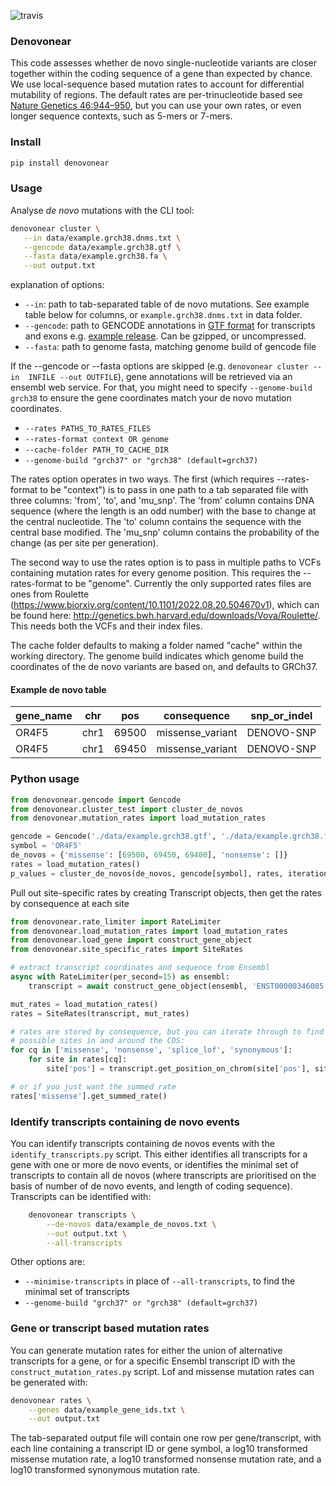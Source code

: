 ![travis](https://travis-ci.org/jeremymcrae/denovonear.svg?branch=master)

### Denovonear

This code assesses whether de novo single-nucleotide variants are closer
together within the coding sequence of a gene than expected by chance. We use
local-sequence based mutation rates to account for differential mutability of
regions. The default rates are per-trinucleotide based see [Nature Genetics
46:944–950](http://www.nature.com/ng/journal/v46/n9/full/ng.3050.html), but
you can use your own rates, or even longer sequence contexts, such as 5-mers or
7-mers.

### Install
```sh
pip install denovonear
```

### Usage
Analyse *de novo* mutations with the CLI tool:

```sh
denovonear cluster \
   --in data/example.grch38.dnms.txt \
   --gencode data/example.grch38.gtf \
   --fasta data/example.grch38.fa \
   --out output.txt
```

explanation of options:
 - `--in`: path to tab-separated table of de novo mutations. See example table below for columns, or `example.grch38.dnms.txt` in data folder.
 - `--gencode`: path to GENCODE annotations in 
   [GTF format](https://www.ensembl.org/info/website/upload/gff.html) for 
   transcripts and exons e.g. 
   [example release](https://ftp.ebi.ac.uk/pub/databases/gencode/Gencode_human/release_38/gencode.v38.annotation.gtf.gz). Can be gzipped, or uncompressed.
 - `--fasta`: path to genome fasta, matching genome build of gencode file

If the --gencode or --fasta options are skipped (e.g. `denovonear cluster --in 
INFILE --out OUTFILE`), gene annotations will be retrieved via an ensembl web 
service. For that, you might need to specify `--genome-build grch38` to ensure
the gene coordinates match your de novo mutation coordinates.

* `--rates PATHS_TO_RATES_FILES`
* `--rates-format context OR genome`
* `--cache-folder PATH_TO_CACHE_DIR`
* `--genome-build "grch37" or "grch38" (default=grch37)`

The rates option operates in two ways. The first (which requires --rates-format 
to be "context") is to pass in one path to a tab separated file with three columns: 
'from', 'to', and 'mu_snp'. The 'from' column contains DNA sequence (where the
length is an odd number) with the base to change at the central nucleotide. The
'to' column contains the sequence with the central base modified. The 'mu_snp'
column contains the probability of the change (as per site per generation).

The second way to use the rates option is to pass in multiple paths to VCFs
containing mutation rates for every genome position. This requires the --rates-format
to be "genome". Currently the only supported rates files are ones from Roulette
(https://www.biorxiv.org/content/10.1101/2022.08.20.504670v1), which can be found
here: http://genetics.bwh.harvard.edu/downloads/Vova/Roulette/. This needs both
the VCFs and their index files.

The cache folder defaults to making a folder named "cache" within the working
directory. The genome build indicates which genome build the coordinates of the
de novo variants are based on, and defaults to GRCh37.

#### Example de novo table

gene_name | chr | pos | consequence | snp_or_indel
 ---      | --- | --- | ---         |  ---
OR4F5 | chr1 | 69500 | missense_variant | DENOVO-SNP
OR4F5 | chr1 | 69450 | missense_variant | DENOVO-SNP

### Python usage

```py
from denovonear.gencode import Gencode
from denovonear.cluster_test import cluster_de_novos
from denovonear.mutation_rates import load_mutation_rates

gencode = Gencode('./data/example.grch38.gtf', './data/example.grch38.fa')
symbol = 'OR4F5'
de_novos = {'missense': [69500, 69450, 69400], 'nonsense': []}
rates = load_mutation_rates()
p_values = cluster_de_novos(de_novos, gencode[symbol], rates, iterations=1000000)
```

Pull out site-specific rates by creating Transcript objects, then get the
rates by consequence at each site

```py
from denovonear.rate_limiter import RateLimiter
from denovonear.load_mutation_rates import load_mutation_rates
from denovonear.load_gene import construct_gene_object
from denovonear.site_specific_rates import SiteRates

# extract transcript coordinates and sequence from Ensembl
async with RateLimiter(per_second=15) as ensembl:
    transcript = await construct_gene_object(ensembl, 'ENST00000346085')

mut_rates = load_mutation_rates()
rates = SiteRates(transcript, mut_rates)

# rates are stored by consequence, but you can iterate through to find all
# possible sites in and around the CDS:
for cq in ['missense', 'nonsense', 'splice_lof', 'synonymous']:
    for site in rates[cq]:
        site['pos'] = transcript.get_position_on_chrom(site['pos'], site['offset'])

# or if you just want the summed rate
rates['missense'].get_summed_rate()
```

### Identify transcripts containing de novo events

You can identify transcripts containing de novos events with the
`identify_transcripts.py` script. This either identifies all transcripts for a
gene with one or more de novo events, or identifies the minimal set of
transcripts to contain all de novos (where transcripts are prioritised on the
basis of number of de novo events, and length of coding sequence). Transcripts
can be identified with:

```sh
    denovonear transcripts \
        --de-novos data/example_de_novos.txt \
        --out output.txt \
        --all-transcripts
```

Other options are:

* `--minimise-transcripts` in place of `--all-transcripts`, to find the minimal
  set of transcripts
* `--genome-build "grch37" or "grch38" (default=grch37)`

### Gene or transcript based mutation rates
You can generate mutation rates for either the union of alternative transcripts
for a gene, or for a specific Ensembl transcript ID with the
`construct_mutation_rates.py` script. Lof and missense mutation rates can be
generated with:

```sh
denovonear rates \
    --genes data/example_gene_ids.txt \
    --out output.txt
```

The tab-separated output file will contain one row per gene/transcript, with
each line containing a transcript ID or gene symbol, a log10 transformed
missense mutation rate, a log10 transformed nonsense mutation rate, and a log10
transformed synonymous mutation rate.
